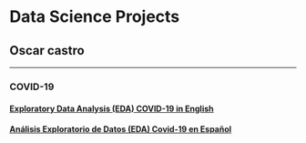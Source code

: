 # Data Science Projects 

## **Oscar castro**

***

### COVID-19

#### [Exploratory Data Analysis (EDA) COVID-19 in English](EDA_covid19_ENG/)

#### [Análisis Exploratorio de Datos (EDA) Covid-19 en Español](EDA_covid19_ESP/)